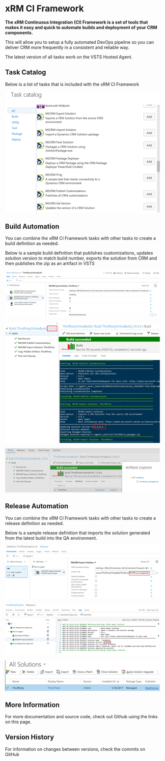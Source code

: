 # xRM CI Framework
**The xRM Continuous Integration (CI) Framework is a set of tools that makes it easy and quick to automate builds and deployment of your CRM components.**

This will allow you to setup a fully automated DevOps pipeline so you can deliver CRM more frequently in a consistent and reliable way.

The latest version of all tasks work on the VSTS Hosted Agent.

## Task Catalog

Below is a list of tasks that is included with the xRM CI Framework

![Tasks](Images/TaskCatalog.png)

## Build Automation

You can combine the xRM CI Framework tasks with other tasks to create a build definition as needed.

Below is a sample build definition that publishes customizations, updates solution version to match build number, exports the solution from CRM and then publishes the zip as an artifact in VSTS

![Build Definition](Images/OnlineBuildDefinition.png)

![Build Console](Images/OnlineBuildConsole.png)

![Build Artifacts](Images/OnlineBuildArtifacts.png)

## Release Automation

You can combine the xRM CI Framework tasks with other tasks to create a release definition as needed.

Below is a sample release definition that imports the solution generated from the latest build into the QA environment.

![Release Definition](Images/ThirdPartyReleaseDefinition.png)

![Release Logs](Images/ThirdPartyReleaseLogs.png)

![Solution Imported](Images/ThirdPartySolutionImported.png)

## More Information

For more documentation and source code, check out Github using the links on this page.

## Version History

For information on changes between versions, check the commits on GitHub
